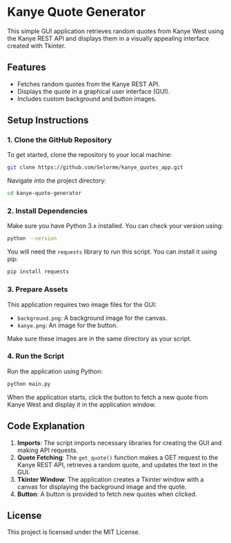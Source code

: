 # Kanye Quote Generator

This simple GUI application retrieves random quotes from Kanye West using the Kanye REST API and displays them in a visually appealing interface created with Tkinter.

## Features

- Fetches random quotes from the Kanye REST API.
- Displays the quote in a graphical user interface (GUI).
- Includes custom background and button images.

## Setup Instructions

### 1. Clone the GitHub Repository

To get started, clone the repository to your local machine:

```bash
git clone https://github.com/Selorme/kanye_quotes_app.git
```

Navigate into the project directory:

```bash
cd kanye-quote-generator
```

### 2. Install Dependencies

Make sure you have Python 3.x installed. You can check your version using:

```bash
python --version
```

You will need the `requests` library to run this script. You can install it using pip:

```bash
pip install requests
```

### 3. Prepare Assets

This application requires two image files for the GUI:

- `background.png`: A background image for the canvas.
- `kanye.png`: An image for the button.

Make sure these images are in the same directory as your script.

### 4. Run the Script

Run the application using Python:

```bash
python main.py
```

When the application starts, click the button to fetch a new quote from Kanye West and display it in the application window.

## Code Explanation

1. **Imports**: The script imports necessary libraries for creating the GUI and making API requests.
2. **Quote Fetching**: The `get_quote()` function makes a GET request to the Kanye REST API, retrieves a random quote, and updates the text in the GUI.
3. **Tkinter Window**: The application creates a Tkinter window with a canvas for displaying the background image and the quote.
4. **Button**: A button is provided to fetch new quotes when clicked.

## License

This project is licensed under the MIT License.